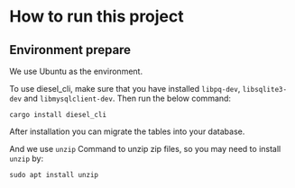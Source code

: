 # How to run this project
## Environment prepare
We use Ubuntu as the environment.

To use diesel_cli, make sure that you have installed `libpq-dev`, `libsqlite3-dev` and `libmysqlclient-dev`. Then run the below command:
```
cargo install diesel_cli
```
After installation you can migrate the tables into your database.

And we use `unzip` Command to unzip zip files, so you may need to install `unzip` by:
```
sudo apt install unzip
```